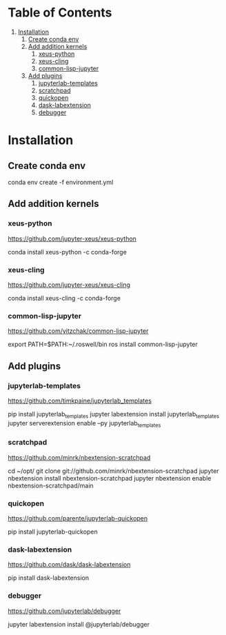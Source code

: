 
# Table of Contents

1.  [Installation](#org7fab848)
    1.  [Create conda env](#org6d21562)
    2.  [Add addition kernels](#org522cfbe)
        1.  [xeus-python](#org0dc2e57)
        2.  [xeus-cling](#orgce66376)
        3.  [common-lisp-jupyter](#orgb500a73)
    3.  [Add plugins](#orge078012)
        1.  [jupyterlab-templates](#orgf74226e)
        2.  [scratchpad](#orgb317d68)
        3.  [quickopen](#orgaa02b40)
        4.  [dask-labextension](#org3d0da82)
        5.  [debugger](#orge099d9d)



<a id="org7fab848"></a>

# Installation


<a id="org6d21562"></a>

## Create conda env

<div class="sh" id="orgb1d2758">
<p>
conda env create -f environment.yml
</p>

</div>


<a id="org522cfbe"></a>

## Add addition kernels


<a id="org0dc2e57"></a>

### xeus-python

<https://github.com/jupyter-xeus/xeus-python>

<div class="sh" id="orgfc6211f">
<p>
conda install xeus-python -c conda-forge
</p>

</div>


<a id="orgce66376"></a>

### xeus-cling

<https://github.com/jupyter-xeus/xeus-cling>

<div class="sh" id="orgb08533a">
<p>
conda install xeus-cling -c conda-forge
</p>

</div>


<a id="orgb500a73"></a>

### common-lisp-jupyter

<https://github.com/yitzchak/common-lisp-jupyter>

<div class="sh" id="org74afe6f">
<p>
export PATH=$PATH:~/.roswell/bin
ros install common-lisp-jupyter
</p>

</div>


<a id="orge078012"></a>

## Add plugins


<a id="orgf74226e"></a>

### jupyterlab-templates

<https://github.com/timkpaine/jupyterlab_templates>

<div class="sh" id="org09e2f49">
<p>
pip install jupyterlab<sub>templates</sub>
jupyter labextension install jupyterlab<sub>templates</sub>
jupyter serverextension enable &#x2013;py jupyterlab<sub>templates</sub>
</p>

</div>


<a id="orgb317d68"></a>

### scratchpad

<https://github.com/minrk/nbextension-scratchpad>

<div class="sh" id="org6032a02">
<p>
cd ~/opt/
git clone git://github.com/minrk/nbextension-scratchpad
jupyter nbextension install nbextension-scratchpad
jupyter nbextension enable nbextension-scratchpad/main
</p>

</div>


<a id="orgaa02b40"></a>

### quickopen

<https://github.com/parente/jupyterlab-quickopen>

<div class="sh" id="orgdd6d7f7">
<p>
pip install jupyterlab-quickopen
</p>

</div>


<a id="org3d0da82"></a>

### dask-labextension

<https://github.com/dask/dask-labextension>

<div class="sh" id="org75acb76">
<p>
pip install dask-labextension
</p>

</div>


<a id="orge099d9d"></a>

### debugger

<https://github.com/jupyterlab/debugger>

<div class="sh" id="org746295a">
<p>
jupyter labextension install @jupyterlab/debugger
</p>

</div>

